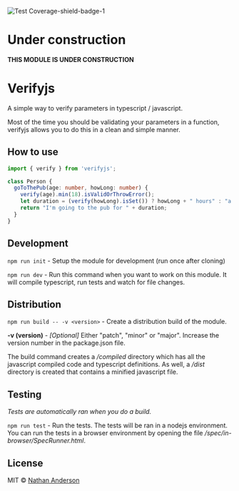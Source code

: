 ![Test Coverage-shield-badge-1](https://img.shields.io/badge/Test%20Coverage-100%25-brightgreen.svg)

# Under construction

__THIS MODULE IS UNDER CONSTRUCTION__


# Verifyjs

A simple way to verify parameters in typescript / javascript. 

Most of the time you should be validating your parameters in a function, verifyjs allows you to do this in a clean and simple manner.

## How to use

```typescript
import { verify } from 'verifyjs';

class Person {
  goToThePub(age: number, howLong: number) {
    verify(age).min(18).isValidOrThrowError();
    let duration = (verify(howLong).isSet()) ? howLong + " hours" : "a long time.";
    return "I'm going to the pub for " + duration;
  }
}
```



## Development

``npm run init`` - Setup the module for development (run once after cloning)

``npm run dev`` - Run this command when you want to work on this module. It will compile typescript, run tests and watch for file changes.

## Distribution

``npm run build -- -v <version>`` - Create a distribution build of the module.

__-v (version)__ - _[Optional]_ Either "patch", "minor" or "major". Increase the version number in the package.json file.

The build command creates a _/compiled_ directory which has all the javascript compiled code and typescript definitions. As well, a _/dist_ directory is created that contains a minified javascript file.

## Testing

_Tests are automatically ran when you do a build._

``npm run test`` - Run the tests. The tests will be ran in a nodejs environment. You can run the tests in a browser environment by opening the file  _/spec/in-browser/SpecRunner.html_.


## License

MIT © [Nathan Anderson](https://github.com/nathan-andosen)